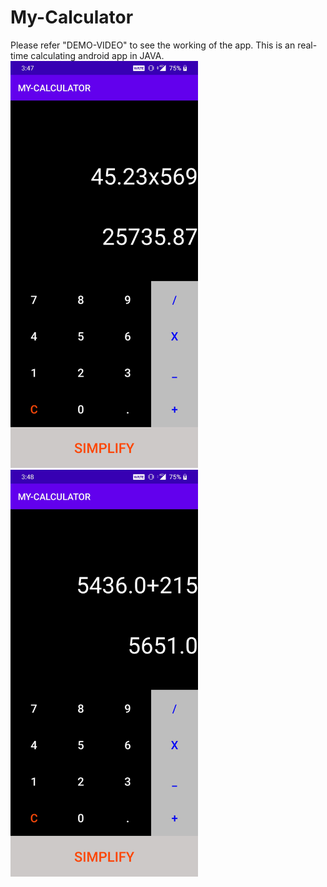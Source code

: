 # My-Calculator

 Please refer "DEMO-VIDEO"  to see the working of the app.
 This is an real-time calculating android app in JAVA.
<img src="Images/Screenshot_20200423-154749.jpg" width="300">
<img src="Images/Screenshot_20200423-154824.jpg" width="300">
